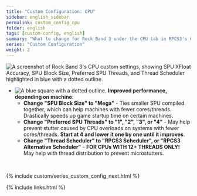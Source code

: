 ```yaml
---
title: "Custom Configuration: CPU"
sidebar: english_sidebar
permalink: custom_config_cpu
folder: english
tags: [custom-config, english]
summary: "What to change for Rock Band 3 under the CPU tab in RPCS3's Custom Configuration."
series: "Custom Configuration"
weight: 2
---
```


![A screenshot of Rock Band 3's CPU custom settings, showing SPU XFloat Accuracy, SPU Block Size, Preferred SPU Threads, and Thread Scheduler highlighted in blue with a dotted outline.](https://carlmylo.github.io/rb3-pc/images/cust/cpu.png "CPU")

* ![A blue square with a dotted outline.](https://carlmylo.github.io/rb3-pc/images/cust/smallblue.png "Tan Square") **Improved performance, depending on machine**: 
	* **Change "SPU Block Size" to "Mega"** - Ties smaller SPU compiled together, which can help machines with fewer cores/threads. Drastically speeds up game startup time on certain machines.
	* **Change "Preferred SPU Threads" to "1", "2", "3", or "4"** - May help prevent stutter caused by CPU overloads on systems with fewer cores/threads. **Start at 4 and lower it one by one until it improves**.
	* **Change "Thread Scheduler" to "RPCS3 Scheduler", or "RPCS3 Alternative Scheduler"** - **FOR CPUs WITH 12+ THREADS ONLY!** May help with thread distribution to prevent microstutters.

<br/>

{% include custom/series_custom_config_next.html %}

{% include links.html %}